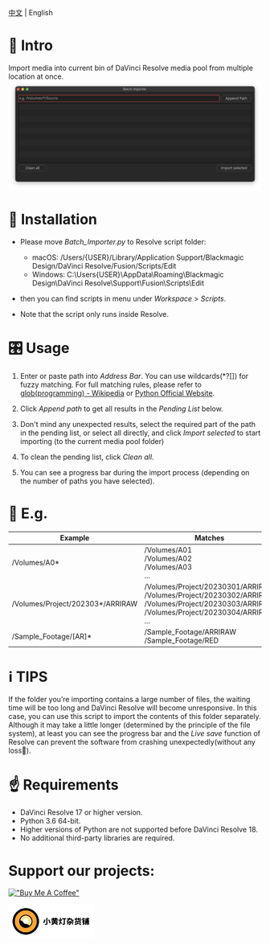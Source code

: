 [中文](README.md) | English

# 📖 Intro
Import media into current bin of DaVinci Resolve media pool from multiple location at once.
!["Screenshot"](Batch_Importer_Screenshot.png)

# 🔧 Installation

- Please move *Batch_Importer.py* to Resolve script folder:
  - macOS: /Users/{USER}/Library/Application Support/Blackmagic Design/DaVinci Resolve/Fusion/Scripts/Edit
  - Windows: C:\Users\{USER}\AppData\Roaming\Blackmagic Design\DaVinci Resolve\Support\Fusion\Scripts\Edit

- then you can find scripts in menu under *Workspace* > *Scripts*.
- Note that the script only runs inside Resolve.


# 🎛 Usage

1. Enter or paste path into *Address Bar*. You can use wildcards(*?[]) for fuzzy matching. For full matching rules, please refer to [glob(programming) - Wikipedia](https://en.wikipedia.org/wiki/Glob_(programming)) or [Python Official Website](https://docs.python.org/3/library/glob.html).

2. Click *Append path* to get all results in the *Pending List* below.

3. Don't mind any unexpected results, select the required part of the path in the pending list, or select all directly, and click *Import selected* to start importing (to the current media pool folder)

4. To clean the pending list, click *Clean all*.

5. You can see a progress bar during the import process (depending on the number of paths you have selected).

# 🧷 E.g. 

|  Example  |  Matches  | Does not match |
| --- | --- | --- |
|  /Volumes/A0*  | /Volumes/A01<br>/Volumes/A02<br>/Volumes/A03<br>...  | /Volumes/B01<br>/Volumes/B02<br>/Volumes/A12<br>... |
|  /Volumes/Project/202303*/ARRIRAW |  /Volumes/Project/20230301/ARRIRAW<br>/Volumes/Project/20230302/ARRIRAW<br>/Volumes/Project/20230303/ARRIRAW<br>/Volumes/Project/20230304/ARRIRAW<br>...  |  /Volumes/Project/20230401/ARRIRAW<br>... |
|  /Sample_Footage/[AR]* | /Sample_Footage/ARRIRAW<br>/Sample_Footage/RED | /Sample_Footage/DJI |

# ℹ️ TIPS
If the folder you’re importing contains a large number of files, the waiting time will be too long and DaVinci Resolve will become unresponsive. 
In this case, you can use this script to import the contents of this folder separately. 
Although it may take a little longer (determined by the principle of the file system), at least you can see the progress bar and the *Live save* function of Resolve can prevent the software from crashing unexpectedly(without any loss🥲).


# ☝️ Requirements

- DaVinci Resolve 17 or higher version.
- Python 3.6 64-bit.
- Higher versions of Python are not supported before DaVinci Resolve 18.
- No additional third-party libraries are required.

# Support our projects:

[!["Buy Me A Coffee"](https://www.buymeacoffee.com/assets/img/custom_images/orange_img.png)](https://www.buymeacoffee.com/zhanglaichi)

[!["小黄灯杂货铺"](https://github.com/laciechang/img/blob/master/spotlight_img/mianbaoduo_button.png)](https://mbd.pub/o/works/240920)